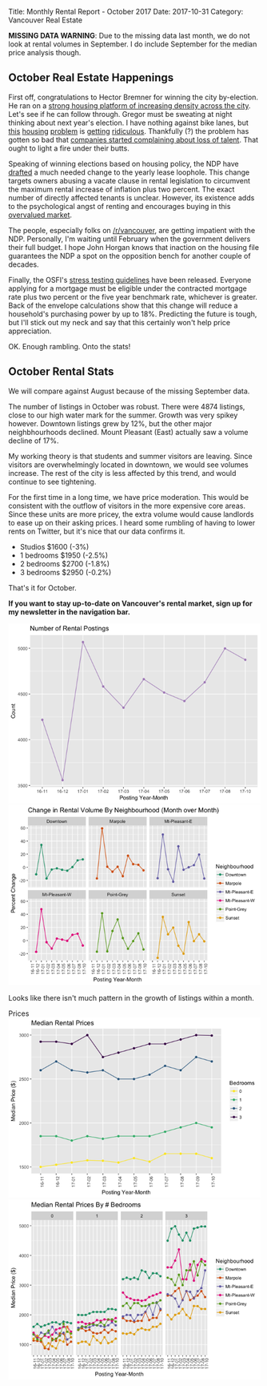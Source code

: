 Title: Monthly Rental Report - October 2017
Date: 2017-10-31
Category: Vancouver Real Estate

<!-- Tag URLS! --> 

__MISSING DATA WARNING__: Due to the missing data last month, we do not look at rental volumes in September. I do include September for the median price analysis though. 

October Real Estate Happenings
--------------------------------

First off, congratulations to Hector Bremner for winning the city by-election. He ran on a [strong housing platform of increasing density across the city](http://hectorbremner.com/housing/). Let's see if he can follow through. Gregor must be sweating at night thinking about next year's election. I have nothing against bike lanes, but [this](https://thinkpol.ca/2017/10/31/city-of-vancouver-resumes-accepting-vistro11s-complaints-following-outcry/) [housing](http://www.cbc.ca/news/business/cmhc-housing-outlook-1.4373251) [problem](http://www.vancourier.com/opinion/vancouver-development-community-shocked-by-new-normal-in-real-estate-prices-1.23074903) is [getting](https://globalnews.ca/news/3827172/metro-vancouver-rent-census/) [ridiculous](http://www.cbc.ca/news/canada/british-columbia/vancouver-strata-lawyer-preparing-class-action-lawsuit-against-airbnb-1.4368283). Thankfully (?) the problem has gotten so bad that [companies started complaining about loss of talent](http://theprovince.com/news/local-news/ryan-holmes-hootsuite-ceo-without-affordable-housing-vancouver-risks-becoming-an-economic-ghost-town). That ought to light a fire under their butts.  

Speaking of winning elections based on housing policy, the NDP have [drafted](https://news.gov.bc.ca/releases/2017MAH0010-001815) a much needed change to the yearly lease loophole. This change targets owners abusing a vacate clause in rental legislation to circumvent the maximum rental increase of inflation plus two percent. The exact number of directly affected tenants is unclear. However, its existence adds to the psychological angst of renting and encourages buying in this [overvalued market](https://betterdwelling.com/us-federal-reserve-indicator-shows-canadian-real-estate-is-way-overpriced/). 

The people, especially folks on [/r/vancouver](https://wwww.reddit.com/r/vancouver/), are getting impatient with the NDP. Personally, I'm waiting until February when the government delivers their full budget. I hope John Horgan knows that inaction on the housing file guarantees the NDP a spot on the opposition bench for another couple of decades. 

Finally, the OSFI's [stress testing guidelines](http://www.osfi-bsif.gc.ca/Eng/osfi-bsif/med/Pages/b20_dft_nr.aspx) have been released. Everyone applying for a mortgage must be eligible under the contracted mortgage rate plus two percent or the five year benchmark rate, whichever is greater. Back of the envelope calculations show that this change will reduce a household's purchasing power by up to 18%. Predicting the future is tough, but I'll stick out my neck and say that this certainly won't help price appreciation. 

OK. Enough rambling. Onto the stats! 

October Rental Stats
---------------------

We will compare against August because of the missing September data. 

The number of listings in October was robust. There were 4874 listings, close to our high water mark for the summer. Growth was very spikey however. Downtown listings grew by 12%, but the other major neighbhourhoods declined. Mount Pleasant (East) actually saw a volume decline of 17%. 

My working theory is that students and summer visitors are leaving. Since visitors are overwhelmingly located in downtown, we would see volumes increase. The rest of the city is less affected by this trend, and would continue to see tightening. 

For the first time in a long time, we have price moderation. This would be consistent with the outflow of visitors in the more expensive core areas. Since these units are more pricey, the extra volume would cause landlords to ease up on their asking prices. I heard some rumbling of having to lower rents on Twitter, but it's nice that our data confirms it.

* Studios $1600 (-3%)
* 1 bedrooms $1950 (-2.5%)
* 2 bedrooms $2700 (-1.8%)
* 3 bedrooms $2950 (-0.2%) 

That's it for October. 

__If you want to stay up-to-date on Vancouver's rental market, sign up for my newsletter in the navigation bar.__ 





 
![](/static/october-2017-rental-report_files/figure-html/unnamed-chunk-1-1.png)<!-- -->![](/static/october-2017-rental-report_files/figure-html/unnamed-chunk-1-2.png)<!-- -->


Looks like there isn't much pattern in the growth of listings within a month.


Prices
![](/static/october-2017-rental-report_files/figure-html/unnamed-chunk-3-1.png)<!-- -->![](/static/october-2017-rental-report_files/figure-html/unnamed-chunk-3-2.png)<!-- -->



